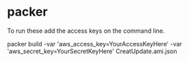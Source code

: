 # packer


To run these add the access keys on the command line.

packer build -var 'aws_access_key=YourAccessKeyHere' -var 'aws_secret_key=YourSecretKeyHere' CreatUpdate.ami.json    


